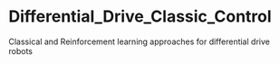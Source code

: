 # Differential_Drive_Classic_Control
Classical and Reinforcement learning approaches for differential drive robots
